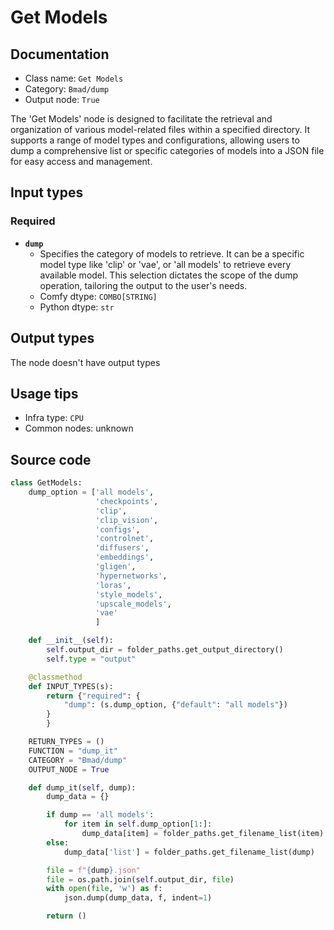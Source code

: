 # Get Models
## Documentation
- Class name: `Get Models`
- Category: `Bmad/dump`
- Output node: `True`

The 'Get Models' node is designed to facilitate the retrieval and organization of various model-related files within a specified directory. It supports a range of model types and configurations, allowing users to dump a comprehensive list or specific categories of models into a JSON file for easy access and management.
## Input types
### Required
- **`dump`**
    - Specifies the category of models to retrieve. It can be a specific model type like 'clip' or 'vae', or 'all models' to retrieve every available model. This selection dictates the scope of the dump operation, tailoring the output to the user's needs.
    - Comfy dtype: `COMBO[STRING]`
    - Python dtype: `str`
## Output types
The node doesn't have output types
## Usage tips
- Infra type: `CPU`
- Common nodes: unknown


## Source code
```python
class GetModels:
    dump_option = ['all models',
                   'checkpoints',
                   'clip',
                   'clip_vision',
                   'configs',
                   'controlnet',
                   'diffusers',
                   'embeddings',
                   'gligen',
                   'hypernetworks',
                   'loras',
                   'style_models',
                   'upscale_models',
                   'vae'
                   ]

    def __init__(self):
        self.output_dir = folder_paths.get_output_directory()
        self.type = "output"

    @classmethod
    def INPUT_TYPES(s):
        return {"required": {
            "dump": (s.dump_option, {"default": "all models"})
        }
        }

    RETURN_TYPES = ()
    FUNCTION = "dump_it"
    CATEGORY = "Bmad/dump"
    OUTPUT_NODE = True

    def dump_it(self, dump):
        dump_data = {}

        if dump == 'all models':
            for item in self.dump_option[1:]:
                dump_data[item] = folder_paths.get_filename_list(item)
        else:
            dump_data['list'] = folder_paths.get_filename_list(dump)

        file = f"{dump}.json"
        file = os.path.join(self.output_dir, file)
        with open(file, 'w') as f:
            json.dump(dump_data, f, indent=1)

        return ()

```
